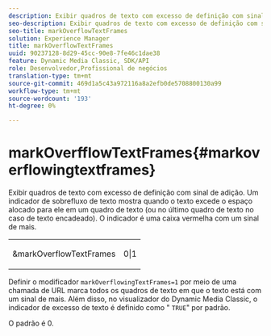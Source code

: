 ```yaml
---
description: Exibir quadros de texto com excesso de definição com sinal de adição. Um indicador de sobrefluxo de texto mostra quando o texto excede o espaço alocado para ele em um quadro de texto (ou no último quadro de texto no caso de texto encadeado). O indicador é uma caixa vermelha com um sinal de mais.
seo-description: Exibir quadros de texto com excesso de definição com sinal de adição. Um indicador de sobrefluxo de texto mostra quando o texto excede o espaço alocado para ele em um quadro de texto (ou no último quadro de texto no caso de texto encadeado). O indicador é uma caixa vermelha com um sinal de mais.
seo-title: markOverflowTextFrames
solution: Experience Manager
title: markOverflowTextFrames
uuid: 90237128-8d29-45cc-90e8-7fe46c1dae38
feature: Dynamic Media Classic, SDK/API
role: Desenvolvedor,Profissional de negócios
translation-type: tm+mt
source-git-commit: 469d1a5c43a972116a8a2efb0de5708800130a99
workflow-type: tm+mt
source-wordcount: '193'
ht-degree: 0%

---
```



# markOverfflowTextFrames{#markoverflowingtextframes}

Exibir quadros de texto com excesso de definição com sinal de adição. Um indicador de sobrefluxo de texto mostra quando o texto excede o espaço alocado para ele em um quadro de texto (ou no último quadro de texto no caso de texto encadeado). O indicador é uma caixa vermelha com um sinal de mais.

<table id="simpletable_F17FD29EB52043BF9000923ED5195A26"> 
 <tr class="strow"> 
  <td class="stentry"> <p><span class="codeph"> &amp;markOverflowTextFrames</span> </p> </td> 
  <td class="stentry"> <p>0|1 </p></td> 
 </tr> 
</table>

Definir o modificador `markOverflowingTextFrames=1` por meio de uma chamada de URL marca todos os quadros de texto em que o texto está com um sinal de mais. Além disso, no visualizador do Dynamic Media Classic, o indicador de excesso de texto é definido como &quot; `TRUE`&quot; por padrão.

O padrão é 0.

